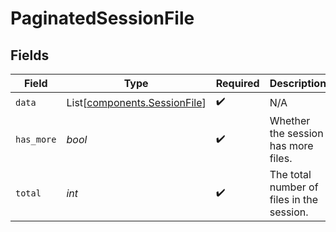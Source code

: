 # PaginatedSessionFile


## Fields

| Field                                                              | Type                                                               | Required                                                           | Description                                                        |
| ------------------------------------------------------------------ | ------------------------------------------------------------------ | ------------------------------------------------------------------ | ------------------------------------------------------------------ |
| `data`                                                             | List[[components.SessionFile](../../models/shared/sessionfile.md)] | :heavy_check_mark:                                                 | N/A                                                                |
| `has_more`                                                         | *bool*                                                             | :heavy_check_mark:                                                 | Whether the session has more files.                                |
| `total`                                                            | *int*                                                              | :heavy_check_mark:                                                 | The total number of files in the session.                          |